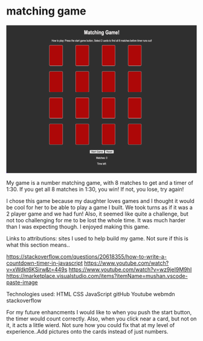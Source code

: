 # matching game


![](2024-06-14-15-09-50.png)


My game is a number matching game, with 8 matches to get and a timer of 1:30.
If you get all 8 matches in 1:30, you win! If not, you lose, try again!

I chose this game because my daughter loves games and I thought it would be cool for her to be able to play a game I built. We took turns as if it was a 2 player game and we had fun! Also, it seemed like quite a challenge, but not too challenging for me to be lost the whole time. It was much harder than I was expecting though. I enjoyed making this game.


Links to attributions: sites I used to help build my game. Not sure if this is what this section means..

https://stackoverflow.com/questions/20618355/how-to-write-a-countdown-timer-in-javascript
https://www.youtube.com/watch?v=xWdkt6KSirw&t=449s
https://www.youtube.com/watch?v=wz9jeI9M9hI
https://marketplace.visualstudio.com/items?itemName=mushan.vscode-paste-image

Technologies used:
HTML
CSS
JavaScript
gitHub
Youtube
webmdn
stackoverflow


For my future enhancments I would like to when you push the start button, the timer would count correctly. Also, when you click near a card, but not on it, it acts a little wierd. Not sure how you could fix that at my level of experience..Add pictures onto the cards instead of just numbers.